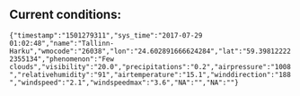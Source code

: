 ## Current conditions: 
 ``` {"timestamp":"1501279311","sys_time":"2017-07-29 01:02:48","name":"Tallinn-Harku","wmocode":"26038","lon":"24.602891666624284","lat":"59.398122222355134","phenomenon":"Few clouds","visibility":"20.0","precipitations":"0.2","airpressure":"1008","relativehumidity":"91","airtemperature":"15.1","winddirection":"188","windspeed":"2.1","windspeedmax":"3.6","NA":"","NA":""} ```
